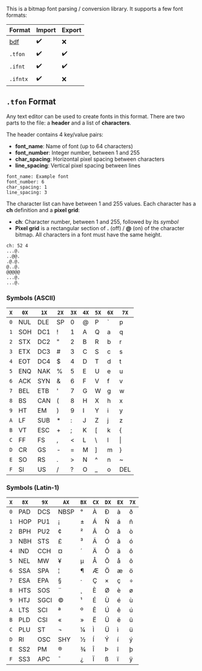 This is a bitmap font parsing / conversion library.  It supports a few font
formats:

Format   | Import | Export |
---------|--------|--------|
[bdf]    | ✔️      | ❌     |
`.tfon`  | ✔️      | ✔️      |
`.ifnt`  | ✔️      | ✔️      |
`.ifntx` | ✔️      | ❌     |

## `.tfon` Format

Any text editor can be used to create fonts in this format.  There are two
parts to the file: a **header** and a list of **characters**.

The header contains 4 key/value pairs:

- **font_name**: Name of font (up to 64 characters)
- **font_number**: Integer number, between 1 and 255
- **char_spacing**: Horizontal pixel spacing between characters
- **line_spacing**: Vertical pixel spacing between lines

```text
font_name: Example font
font_number: 6
char_spacing: 1
line_spacing: 3
```

The character list can have between 1 and 255 values.  Each character has a
**ch** definition and a **pixel grid**:

- **ch**: Character number, between 1 and 255, followed by its _symbol_
- **Pixel grid** is a rectangular section of **.** (off) / **@** (on) of the
  character bitmap.  All characters in a font must have the same height.

```text
ch: 52 4
...@.
..@@.
.@.@.
@..@.
@@@@@
...@.
...@.
```

### Symbols (ASCII)

`X` | `0X` | `1X` | `2X` | `3X` | `4X` | `5X` | `6X` | `7X`
----|------|------|------|------|------|------|------|-----
`0` | NUL  | DLE  | SP   | 0    | @    | P    | \`   | p
`1` | SOH  | DC1  | !    | 1    | A    | Q    | a    | q
`2` | STX  | DC2  | \"   | 2    | B    | R    | b    | r
`3` | ETX  | DC3  | #    | 3    | C    | S    | c    | s
`4` | EOT  | DC4  | $    | 4    | D    | T    | d    | t
`5` | ENQ  | NAK  | %    | 5    | E    | U    | e    | u
`6` | ACK  | SYN  | &    | 6    | F    | V    | f    | v
`7` | BEL  | ETB  | '    | 7    | G    | W    | g    | w
`8` | BS   | CAN  | (    | 8    | H    | X    | h    | x
`9` | HT   | EM   | )    | 9    | I    | Y    | i    | y
`A` | LF   | SUB  | *    | :    | J    | Z    | j    | z
`B` | VT   | ESC  | +    | ;    | K    | \[   | k    | {
`C` | FF   | FS   | ,    | <    | L    | \\   | l    | \|
`D` | CR   | GS   | -    | =    | M    | \]   | m    | }
`E` | SO   | RS   | .    | >    | N    | ^    | n    | ~
`F` | SI   | US   | /    | ?    | O    | _    | o    | DEL

### Symbols (Latin-1)

`X` | `8X` | `9X` | `AX` | `BX` | `CX` | `DX` | `EX` | `7X`
----|------|------|------|------|------|------|------|-----
`0` | PAD  | DCS  | NBSP | °    | À    | Ð    | à    | ð
`1` | HOP  | PU1  | ¡    | ±    | Á    | Ñ    | á    | ñ
`2` | BPH  | PU2  | ¢    | ²    | Â    | Ò    | â    | ò
`3` | NBH  | STS  | £    | ³    | Ã    | Ó    | ã    | ó
`4` | IND  | CCH  | ¤    | ´    | Ä    | Ô    | ä    | ô
`5` | NEL  | MW   | ¥    | µ    | Å    | Õ    | å    | õ
`6` | SSA  | SPA  | ¦    | ¶    | Æ    | Ö    | æ    | ö
`7` | ESA  | EPA  | §    | ·    | Ç    | ×    | ç    | ÷
`8` | HTS  | SOS  | ¨    | ¸    | È    | Ø    | è    | ø
`9` | HTJ  | SGCI | ©    | ¹    | É    | Ù    | é    | ù
`A` | LTS  | SCI  | ª    | º    | Ê    | Ú    | ê    | ú
`B` | PLD  | CSI  | «    | »    | Ë    | Û    | ë    | û
`C` | PLU  | ST   | ¬    | ¼    | Ì    | Ü    | ì    | ü
`D` | RI   | OSC  | SHY  | ½    | Í    | Ý    | í    | ý
`E` | SS2  | PM   | ®    | ¾    | Î    | Þ    | î    | þ
`F` | SS3  | APC  | ¯    | ¿    | Ï    | ß    | ï    | ÿ


[bdf]: https://en.wikipedia.org/wiki/Glyph_Bitmap_Distribution_Format
